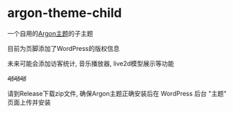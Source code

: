 # argon-theme-child
一个自用的[Argon主题](https://github.com/solstice23/argon-theme)的子主题

目前为页脚添加了WordPress的版权信息

未来可能会添加访客统计, 音乐播放器, live2d模型展示等功能

~~*咕咕咕*~~

请到Release下载zip文件, 确保Argon主题正确安装后在 WordPress 后台 "主题" 页面上传并安装
